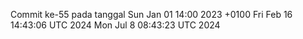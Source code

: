 Commit ke-55 pada tanggal Sun Jan 01 14:00 2023 +0100
Fri Feb 16 14:43:06 UTC 2024
Mon Jul  8 08:43:23 UTC 2024
